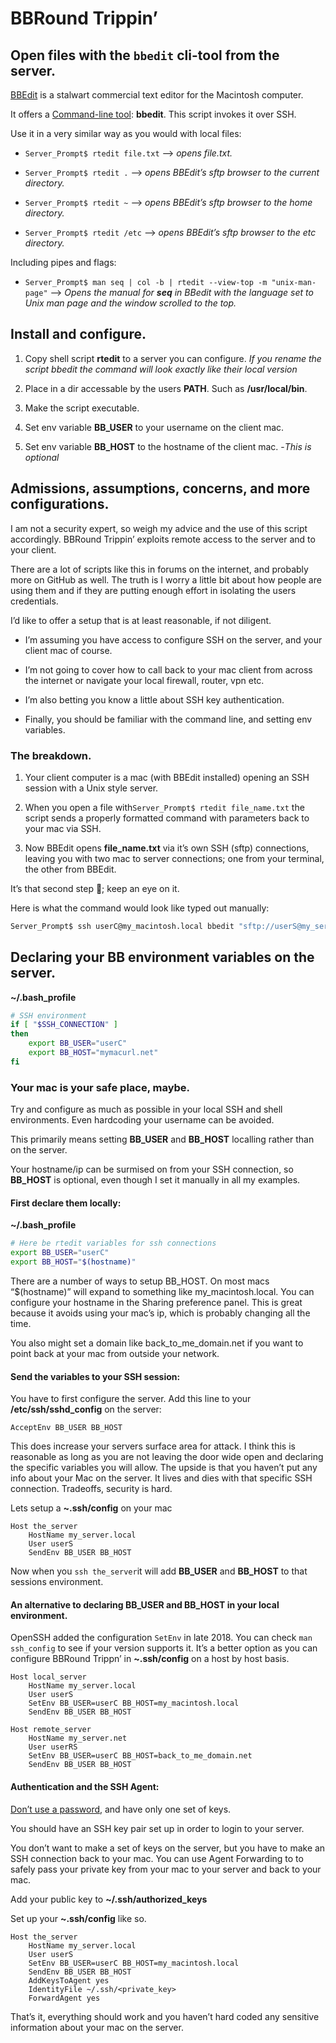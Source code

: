 # BBRound Trippin’
## Open files with the ```bbedit``` cli-tool from the server.

[BBEdit](https://www.barebones.com/products/bbedit/) is a stalwart commercial text editor for the Macintosh computer.

It offers a [Command-line tool](https://www.barebones.com/products/bbedit/benefitscommand.html#commandline): __bbedit__. This script invokes it over SSH.

Use it in a very similar way as you would with local files:

- ```Server_Prompt$ rtedit file.txt``` --> _opens file.txt._

- ```Server_Prompt$ rtedit .``` --> _opens BBEdit’s sftp browser to the current directory._

- ```Server_Prompt$ rtedit ~``` --> _opens BBEdit’s sftp browser to the home directory._

- ```Server_Prompt$ rtedit /etc``` --> _opens BBEdit’s sftp browser to the etc directory._

Including pipes and flags:

- ```Server_Prompt$ man seq | col -b | rtedit --view-top -m "unix-man-page"``` --> _Opens the manual for __seq__ in BBedit with the language set to Unix man page and the window scrolled to the top._

## Install and configure.

1) Copy shell script __rtedit__ to a server you can configure. *If you rename the script bbedit the command will look exactly like their local version*

1) Place in a dir accessable by the users __PATH__. Such as __/usr/local/bin__.

1) Make the script executable.

1) Set env variable __BB_USER__ to your username on the client mac.

1) Set env variable __BB_HOST__ to the hostname of the client mac. -*This is optional* 

## Admissions, assumptions, concerns, and more configurations.

I am not a security expert, so weigh my advice and the use of this script accordingly. BBRound Trippin’ exploits remote access to the server and to your client.

There are a lot of scripts like this in forums on the internet, and probably more on GitHub as well. The truth is I worry a little bit about how people are using them and if they are putting enough effort in isolating the users credentials.

I’d like to offer a setup that is at least reasonable, if not diligent.

- I’m assuming you have access to configure SSH on the server, and your client mac of course.

- I’m not going to cover how to call back to your mac client from across the internet or navigate your local firewall, router, vpn etc.

- I’m also betting you know a little about SSH key authentication. 

- Finally, you should be familiar with the command line, and setting env variables.


### The breakdown.
1) Your client computer is a mac (with BBEdit installed) opening an SSH session with a Unix style server.

1) When you open a file with```Server_Prompt$ rtedit file_name.txt``` the script sends a properly formatted command with parameters back to your mac via SSH.

1) Now BBEdit opens __file_name.txt__ via it’s own SSH (sftp) connections, leaving you with two mac to server connections; one from your terminal, the other from BBEdit.

It’s that second step 🤨; keep an eye on it.

Here is what the command would look like typed out manually:
```bash
Server_Prompt$ ssh userC@my_macintosh.local bbedit "sftp://userS@my_server.local"
```

## Declaring your BB environment variables on the server.
__~/.bash_profile__

```bash
# SSH environment
if [ "$SSH_CONNECTION" ]
then
	export BB_USER="userC"
	export BB_HOST="mymacurl.net"	
fi
```

### Your mac is your safe place, maybe.

Try and configure as much as possible in your local SSH and shell environments. Even hardcoding your username can be avoided.

This primarily means setting __BB\_USER__ and __BB\_HOST__ localling rather than on the server.

Your hostname/ip can be surmised on from your SSH connection, so __BB\_HOST__ is optional, even though I set it manually in all my examples.

#### First declare them locally:
__~/.bash_profile__

```bash
# Here be rtedit variables for ssh connections
export BB_USER="userC"
export BB_HOST="$(hostname)"	
```

There are a number of ways to setup BB\_HOST. On most macs “$(hostname)” will expand to something like my\_macintosh.local. You can configure your hostname in the Sharing preference panel. This is great because it avoids using your mac’s ip, which is probably changing all the time.

You also might set a domain like back\_to\_me\_domain.net if you want to point back at your mac from outside your network.

#### Send the variables to your SSH session:

You have to first configure the server.
Add this line to your __/etc/ssh/sshd_config__ on the server:

```
AcceptEnv BB_USER BB_HOST
```

This does increase your servers surface area for attack. I think this is reasonable as long as you are not leaving the door wide open and declaring the specific variables you will allow. The upside is that you haven’t put any info about your Mac on the server. It lives and dies with that specific SSH connection. Tradeoffs, security is hard.

Lets setup a __~.ssh/config__ on your mac

```
Host the_server
	HostName my_server.local
	User userS
	SendEnv BB_USER BB_HOST
```

Now when you ```ssh the_server```it will add __BB\_USER__ and __BB\_HOST__ to that sessions environment.

#### An alternative to declaring __BB\_USER__ and __BB\_HOST__ in your local environment.

OpenSSH added the configuration `SetEnv` in late 2018. You can check `man ssh_config` to see if your version supports it. It’s a better option as you can configure BBRound Trippn’ in __~.ssh/config__ on a host by host basis.

```
Host local_server
	HostName my_server.local
	User userS
	SetEnv BB_USER=userC BB_HOST=my_macintosh.local
	SendEnv BB_USER BB_HOST

Host remote_server
	HostName my_server.net
	User userRS
	SetEnv BB_USER=userC BB_HOST=back_to_me_domain.net
	SendEnv BB_USER BB_HOST
```

#### Authentication and the SSH Agent:

[Don’t use a password](https://medium.com/macoclock/set-up-ssh-on-macos-89e8354d8b63
), and have only one set of keys.

You should have an SSH key pair set up in order to login to your server.

You don’t want to make a set of keys on the server, but you have to make an SSH connection back to your mac. You can use Agent Forwarding to to safely pass your private key from your mac to your server and back to your mac.

Add your public key to __~/.ssh/authorized_keys__

Set up your __~.ssh/config__ like so.

```
Host the_server
	HostName my_server.local
	User userS
	SetEnv BB_USER=userC BB_HOST=my_macintosh.local
	SendEnv BB_USER BB_HOST
	AddKeysToAgent yes
	IdentityFile ~/.ssh/<private_key>
	ForwardAgent yes
```

That’s it, everything should work and you haven’t hard coded any sensitive information about your mac on the server.
